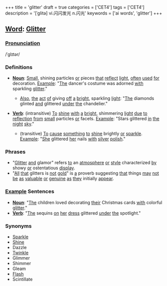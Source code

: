 +++
title = 'glitter'
draft = true
categories = ['CET4']
tags = ['CET4']
description = '[ˈglitə] vi.闪闪发光 n.闪光'
keywords = ['ai words', 'glitter']
+++

## [Word](/en/post/word/): [Glitter](/en/post/glitter/)

### [Pronunciation](/en/post/pronunciation/)
/ˈɡlɪtər/

### Definitions
- **[Noun](/en/post/noun/)**: [Small](/en/post/small/), shining particles [or](/en/post/or/) pieces [that](/en/post/that/) [reflect](/en/post/reflect/) [light](/en/post/light/), [often](/en/post/often/) [used](/en/post/used/) [for](/en/post/for/) decoration. [Example](/en/post/example/): "[The](/en/post/the/) dancer's costume was adorned [with](/en/post/with/) sparkling [glitter](/en/post/glitter/)."
  - [Also](/en/post/also/), [the](/en/post/the/) [act](/en/post/act/) [of](/en/post/of/) giving [off](/en/post/off/) [a](/en/post/a/) [bright](/en/post/bright/), sparkling [light](/en/post/light/): "[The](/en/post/the/) diamonds glinted [and](/en/post/and/) glittered [under](/en/post/under/) [the](/en/post/the/) chandelier."
  
- **[Verb](/en/post/verb/)**: (intransitive) [To](/en/post/to/) [shine](/en/post/shine/) [with](/en/post/with/) [a](/en/post/a/) [bright](/en/post/bright/), shimmering [light](/en/post/light/) [due](/en/post/due/) [to](/en/post/to/) [reflection](/en/post/reflection/) [from](/en/post/from/) [small](/en/post/small/) particles [or](/en/post/or/) facets. [Example](/en/post/example/): "Stars glittered [in](/en/post/in/) [the](/en/post/the/) [night](/en/post/night/) [sky](/en/post/sky/)."
  - (transitive) [To](/en/post/to/) [cause](/en/post/cause/) [something](/en/post/something/) [to](/en/post/to/) [shine](/en/post/shine/) brightly [or](/en/post/or/) [sparkle](/en/post/sparkle/). [Example](/en/post/example/): "[She](/en/post/she/) glittered [her](/en/post/her/) nails [with](/en/post/with/) [silver](/en/post/silver/) [polish](/en/post/polish/)."

### Phrases
- "[Glitter](/en/post/glitter/) [and](/en/post/and/) glamor" refers [to](/en/post/to/) an [atmosphere](/en/post/atmosphere/) [or](/en/post/or/) [style](/en/post/style/) characterized [by](/en/post/by/) showy [or](/en/post/or/) ostentatious [display](/en/post/display/).
- "[All](/en/post/all/) [that](/en/post/that/) glitters is [not](/en/post/not/) [gold](/en/post/gold/)" is [a](/en/post/a/) proverb suggesting [that](/en/post/that/) things [may](/en/post/may/) [not](/en/post/not/) [be](/en/post/be/) [as](/en/post/as/) [valuable](/en/post/valuable/) [or](/en/post/or/) [genuine](/en/post/genuine/) [as](/en/post/as/) [they](/en/post/they/) initially [appear](/en/post/appear/).

### [Example](/en/post/example/) Sentences
- **[Noun](/en/post/noun/)**: "[The](/en/post/the/) children loved decorating [their](/en/post/their/) Christmas cards [with](/en/post/with/) colorful [glitter](/en/post/glitter/)."
- **[Verb](/en/post/verb/)**: "[The](/en/post/the/) sequins [on](/en/post/on/) [her](/en/post/her/) [dress](/en/post/dress/) glittered [under](/en/post/under/) [the](/en/post/the/) spotlight."

### Synonyms
- [Sparkle](/en/post/sparkle/)
- [Shine](/en/post/shine/)
- Dazzle
- [Twinkle](/en/post/twinkle/)
- Glimmer
- Shimmer
- Gleam
- [Flash](/en/post/flash/)
- Scintillate
